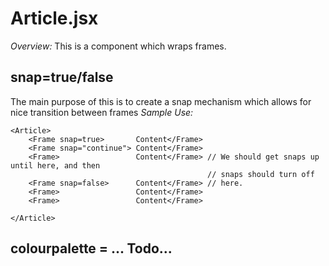 # Article.jsx
*Overview:* This is a component which wraps frames.

## snap=true/false
The main purpose of this is to create a snap mechanism which allows for nice transition between frames
*Sample Use:* 
```
<Article>
    <Frame snap=true>       Content</Frame>
    <Frame snap="continue"> Content</Frame>
    <Frame>                 Content</Frame> // We should get snaps up until here, and then
                                            // snaps should turn off
    <Frame snap=false>      Content</Frame> // here.
    <Frame>                 Content</Frame>
    <Frame>                 Content</Frame>

</Article>
```
## colourpalette = ... Todo...
